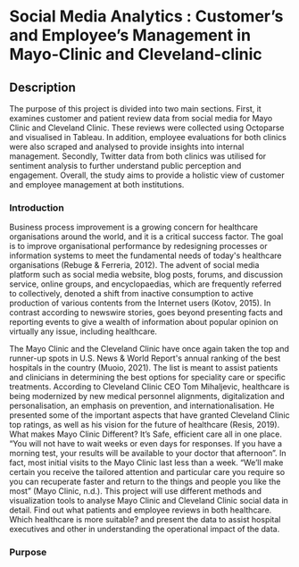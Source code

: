 # Social Media Analytics : Customer’s and Employee’s Management in Mayo-Clinic and Cleveland-clinic

## Description
The purpose of this project is divided into two main sections. First, it examines customer and patient review data from social media for Mayo Clinic and Cleveland Clinic. These reviews were collected using Octoparse and visualised in Tableau. In addition, employee evaluations for both clinics were also scraped and analysed to provide insights into internal management. Secondly, Twitter data from both clinics was utilised for sentiment analysis to further understand public perception and engagement. Overall, the study aims to provide a holistic view of customer and employee management at both institutions.

### Introduction
Business process improvement is a growing concern for healthcare organisations around the world, and it is a critical success factor. The goal is to improve organisational performance by redesigning processes or information systems to meet the fundamental needs of today's healthcare organisations (Rebuge & Ferreria, 2012). The advent of social media platform such as social media website, blog posts, forums, and discussion service, online groups, and encyclopaedias, which are frequently referred to collectively, denoted a shift from inactive consumption to active production of various contents from the Internet users (Kotov, 2015). In contrast according to newswire stories, goes beyond presenting facts and reporting events to give a wealth of information about popular opinion on virtually any issue, including healthcare.

The Mayo Clinic and the Cleveland Clinic have once again taken the top and runner-up spots in U.S. News & World Report's annual ranking of the best hospitals in the country (Muoio, 2021). The list is meant to assist patients and clinicians in determining the best options for speciality care or specific treatments. According to Cleveland Clinic CEO Tom Mihaljevic, healthcare is being modernized by new medical personnel alignments, digitalization and personalisation, an emphasis on prevention, and internationalisation. He presented some of the important aspects that have granted Cleveland Clinic top ratings, as well as his vision for the future of healthcare (Resis, 2019). What makes Mayo Clinic Different? It’s Safe, efficient care all in one place. “You will not have to wait weeks or even days for responses. If you have a morning test, your results will be available to your doctor that afternoon”. In fact, most initial visits to the Mayo Clinic last less than a week. “We’ll make certain you receive the tailored attention and particular care you require so you can recuperate faster and return to the things and people you like the most” (Mayo Clinic, n.d.).
This project will use different  methods and visualization tools to analyse Mayo Clinic and Cleveland Clinic social data in detail. Find out what patients and employee reviews in both healthcare. Which healthcare is more suitable? and present the data to assist hospital executives and other in understanding the operational impact of the data.

### Purpose 
